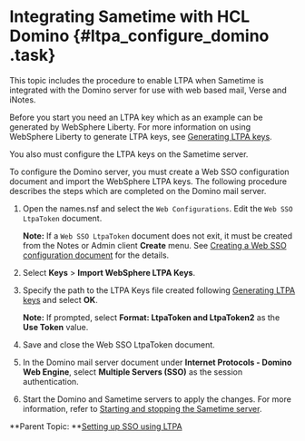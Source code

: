 # Integrating Sametime with HCL Domino {#ltpa_configure_domino .task}

This topic includes the procedure to enable LTPA when Sametime is integrated with the Domino server for use with web based mail, Verse and iNotes.

Before you start you need an LTPA key which as an example can be generated by WebSphere Liberty. For more information on using WebSphere Liberty to generate LTPA keys, see [Generating LTPA keys](ltpa_generate_key.md).

You also must configure the LTPA keys on the Sametime server.

To configure the Domino server, you must create a Web SSO configuration document and import the WebSphere LTPA keys. The following procedure describes the steps which are completed on the Domino mail server.

1.  Open the names.nsf and select the `Web Configurations`. Edit the `Web SSO LtpaToken` document.

    **Note:** If a `Web SSO LtpaToken` document does not exit, it must be created from the Notes or Admin client **Create** menu. See [Creating a Web SSO configuration document](https://help.hcltechsw.com/domino/12.0.2/admin/conf_creatingawebssoconfigurationdocument_t.html) for the details.

2.  Select **Keys** \> **Import WebSphere LTPA Keys**.

3.  Specify the path to the LTPA Keys file created following [Generating LTPA keys](ltpa_generate_key.md) and select **OK**.

    **Note:** If prompted, select **Format: LtpaToken and LtpaToken2** as the **Use Token** value.

4.  Save and close the Web SSO LtpaToken document.

5.  In the Domino mail server document under **Internet Protocols - Domino Web Engine**, select **Multiple Servers \(SSO\)** as the session authentication.

6.  Start the Domino and Sametime servers to apply the changes. For more information, refer to [Starting and stopping the Sametime server](starting_and_stopping_servers.md).


**Parent Topic:  **[Setting up SSO using LTPA](enabling_sso_ltpa.md)

